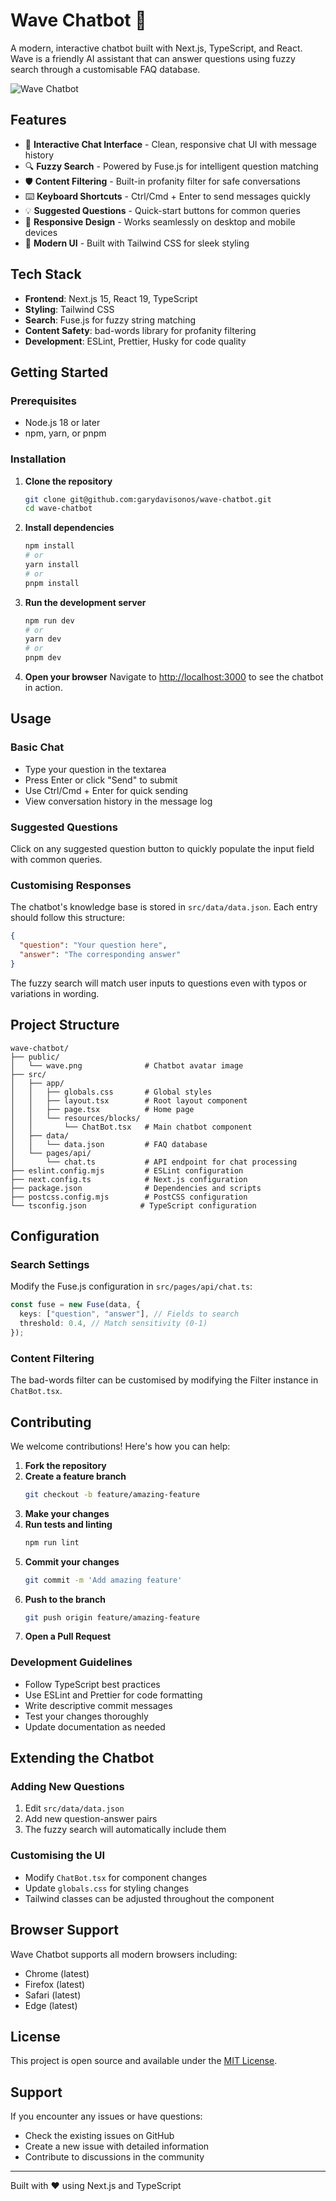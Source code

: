 # Wave Chatbot 🌊

A modern, interactive chatbot built with Next.js, TypeScript, and React. Wave is a friendly AI assistant that can answer questions using fuzzy search through a customisable FAQ database.

![Wave Chatbot](./public/screenshot.png)

## Features

- 🤖 **Interactive Chat Interface** - Clean, responsive chat UI with message history
- 🔍 **Fuzzy Search** - Powered by Fuse.js for intelligent question matching
- 🛡️ **Content Filtering** - Built-in profanity filter for safe conversations
- ⌨️ **Keyboard Shortcuts** - Ctrl/Cmd + Enter to send messages quickly
- 💡 **Suggested Questions** - Quick-start buttons for common queries
- 📱 **Responsive Design** - Works seamlessly on desktop and mobile devices
- 🎨 **Modern UI** - Built with Tailwind CSS for sleek styling

## Tech Stack

- **Frontend**: Next.js 15, React 19, TypeScript
- **Styling**: Tailwind CSS
- **Search**: Fuse.js for fuzzy string matching
- **Content Safety**: bad-words library for profanity filtering
- **Development**: ESLint, Prettier, Husky for code quality

## Getting Started

### Prerequisites

- Node.js 18 or later
- npm, yarn, or pnpm

### Installation

1. **Clone the repository**

   ```bash
   git clone git@github.com:garydavisonos/wave-chatbot.git
   cd wave-chatbot
   ```

2. **Install dependencies**

   ```bash
   npm install
   # or
   yarn install
   # or
   pnpm install
   ```

3. **Run the development server**

   ```bash
   npm run dev
   # or
   yarn dev
   # or
   pnpm dev
   ```

4. **Open your browser**
   Navigate to [http://localhost:3000](http://localhost:3000) to see the chatbot in action.

## Usage

### Basic Chat

- Type your question in the textarea
- Press Enter or click "Send" to submit
- Use Ctrl/Cmd + Enter for quick sending
- View conversation history in the message log

### Suggested Questions

Click on any suggested question button to quickly populate the input field with common queries.

### Customising Responses

The chatbot's knowledge base is stored in `src/data/data.json`. Each entry should follow this structure:

```json
{
  "question": "Your question here",
  "answer": "The corresponding answer"
}
```

The fuzzy search will match user inputs to questions even with typos or variations in wording.

## Project Structure

```
wave-chatbot/
├── public/
│   └── wave.png              # Chatbot avatar image
├── src/
│   ├── app/
│   │   ├── globals.css       # Global styles
│   │   ├── layout.tsx        # Root layout component
│   │   ├── page.tsx          # Home page
│   │   └── resources/blocks/
│   │       └── ChatBot.tsx   # Main chatbot component
│   ├── data/
│   │   └── data.json         # FAQ database
│   └── pages/api/
│       └── chat.ts           # API endpoint for chat processing
├── eslint.config.mjs         # ESLint configuration
├── next.config.ts            # Next.js configuration
├── package.json              # Dependencies and scripts
├── postcss.config.mjs        # PostCSS configuration
└── tsconfig.json            # TypeScript configuration
```

## Configuration

### Search Settings

Modify the Fuse.js configuration in `src/pages/api/chat.ts`:

```typescript
const fuse = new Fuse(data, {
  keys: ["question", "answer"], // Fields to search
  threshold: 0.4, // Match sensitivity (0-1)
});
```

### Content Filtering

The bad-words filter can be customised by modifying the Filter instance in `ChatBot.tsx`.

## Contributing

We welcome contributions! Here's how you can help:

1. **Fork the repository**
2. **Create a feature branch**
   ```bash
   git checkout -b feature/amazing-feature
   ```
3. **Make your changes**
4. **Run tests and linting**
   ```bash
   npm run lint
   ```
5. **Commit your changes**
   ```bash
   git commit -m 'Add amazing feature'
   ```
6. **Push to the branch**
   ```bash
   git push origin feature/amazing-feature
   ```
7. **Open a Pull Request**

### Development Guidelines

- Follow TypeScript best practices
- Use ESLint and Prettier for code formatting
- Write descriptive commit messages
- Test your changes thoroughly
- Update documentation as needed

## Extending the Chatbot

### Adding New Questions

1. Edit `src/data/data.json`
2. Add new question-answer pairs
3. The fuzzy search will automatically include them

### Customising the UI

- Modify `ChatBot.tsx` for component changes
- Update `globals.css` for styling changes
- Tailwind classes can be adjusted throughout the component

## Browser Support

Wave Chatbot supports all modern browsers including:

- Chrome (latest)
- Firefox (latest)
- Safari (latest)
- Edge (latest)

## License

This project is open source and available under the [MIT License](LICENSE).

## Support

If you encounter any issues or have questions:

- Check the existing issues on GitHub
- Create a new issue with detailed information
- Contribute to discussions in the community

---

Built with ❤️ using Next.js and TypeScript
